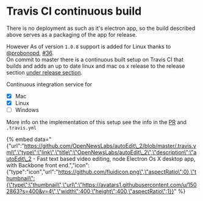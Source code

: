 # Travis CI continuous build

  
There is no deployment as such as it's electron app, so the build described above serves as a packaging of the app for release.  
  
However As of version `1.0.8` support is added for Linux thanks to [@probonopd](https://github.com/probonopd), [\#36](https://github.com/OpenNewsLabs/autoEdit_2/issues/36).  
On commit to master there is a continuous built setup on Travis CI that builds and adds an up to date linux and mac os x release to the release section [under release section](https://github.com/OpenNewsLabs/autoEdit_2/releases).

Continuous integration service for 

* [x] Mac
* [x]  Linux
* [ ]  Windows 

More info on the implementation of this setup see the info in the [PR](https://github.com/OpenNewsLabs/autoEdit_2/issues/36) and `.travis.yml`

{% embed data="{\"url\":\"https://github.com/OpenNewsLabs/autoEdit\_2/blob/master/.travis.yml\",\"type\":\"link\",\"title\":\"OpenNewsLabs/autoEdit\_2\",\"description\":\"autoEdit\_2 - Fast text based video editing, node Electron Os X desktop app, with Backbone front end.\",\"icon\":{\"type\":\"icon\",\"url\":\"https://github.com/fluidicon.png\",\"aspectRatio\":0},\"thumbnail\":{\"type\":\"thumbnail\",\"url\":\"https://avatars1.githubusercontent.com/u/1502863?s=400&v=4\",\"width\":400,\"height\":400,\"aspectRatio\":1}}" %}

